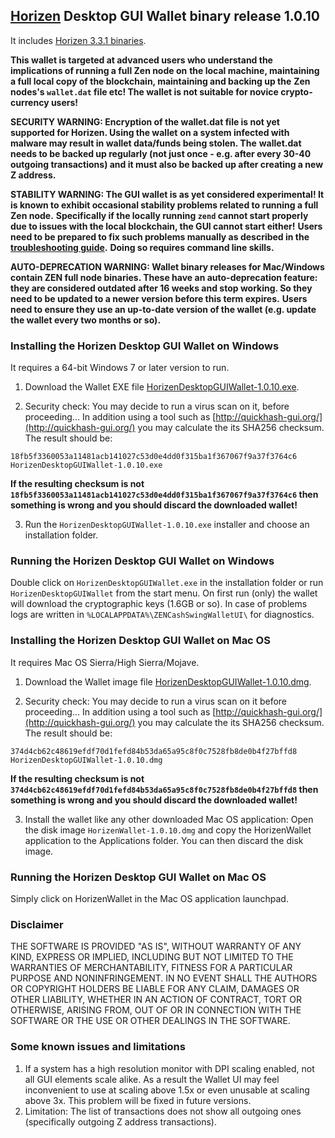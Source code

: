 ## [Horizen](https://horizen.io/) Desktop GUI Wallet binary release 1.0.10

It includes [Horizen 3.3.1 binaries](https://github.com/HorizenOfficial/zen/releases/tag/v3.3.1). 

**This wallet is targeted at advanced users who understand the implications of running a full Zen node on**
**the local machine, maintaining a full local copy of the blockchain, maintaining and backing up the**
**Zen nodes's `wallet.dat` file etc! The wallet is not suitable for novice crypto-currency users!**

**SECURITY WARNING: Encryption of the wallet.dat file is not yet supported for Horizen. Using the wallet** 
**on a system infected with malware may result in wallet data/funds being stolen. The**
**wallet.dat needs to be backed up regularly (not just once - e.g. after every 30-40**
**outgoing transactions) and it must also be backed up after creating a new Z address.**

**STABILITY WARNING: The GUI wallet is as yet considered experimental! It is known to exhibit occasional stability problems related to running a full Zen node.**
**Specifically if the locally running `zend` cannot start properly due to issues with the local blockchain, the GUI cannot start either!**
**Users need to be prepared to fix such problems manually as described in the [troubleshooting guide](https://github.com/HorizenOfficial/zencash-swing-wallet-ui/blob/master/docs/TroubleshootingGuide.md).**
**Doing so requires command line skills.**

**AUTO-DEPRECATION WARNING: Wallet binary releases for Mac/Windows contain ZEN full node binaries. These have an auto-deprecation feature:**
**they are considered outdated after 16 weeks and stop working. So they need to be updated to a newer version before this term expires.**
**Users need to ensure they use an up-to-date version of the wallet (e.g. update the wallet every two months or so).**

### Installing the Horizen Desktop GUI Wallet on Windows

It requires a 64-bit Windows 7 or later version to run.

1. Download the Wallet EXE file
[HorizenDesktopGUIWallet-1.0.10.exe](https://github.com/HorizenOfficial/zencash-swing-wallet-ui/releases/download/1.0.10/HorizenDesktopGUIWallet-1.0.10.exe).

2. Security check: You may decide to run a virus scan on it, before proceeding... In addition using a tool 
such as [http://quickhash-gui.org/](http://quickhash-gui.org/) you may calculate the its SHA256 checksum. The 
result should be:
```
18fb5f3360053a11481acb141027c53d0e4dd0f315ba1f367067f9a37f3764c6  HorizenDesktopGUIWallet-1.0.10.exe
```
**If the resulting checksum is not `18fb5f3360053a11481acb141027c53d0e4dd0f315ba1f367067f9a37f3764c6` then**
**something is wrong and you should discard the downloaded wallet!**

3. Run the `HorizenDesktopGUIWallet-1.0.10.exe` installer and choose an installation folder.
   
### Running the Horizen Desktop GUI Wallet on Windows

Double click on `HorizenDesktopGUIWallet.exe` in the installation folder or run `HorizenDesktopGUIWallet` from the start menu.
On first run (only) the wallet will download the cryptographic keys (1.6GB or so).
In case of problems logs are written in `%LOCALAPPDATA%\ZENCashSwingWalletUI\` for diagnostics.

### Installing the Horizen Desktop GUI Wallet on Mac OS

It requires Mac OS Sierra/High Sierra/Mojave.

1. Download the Wallet image file
[HorizenDesktopGUIWallet-1.0.10.dmg](https://github.com/HorizenOfficial/zencash-swing-wallet-ui/releases/download/1.0.10/HorizenDesktopGUIWallet-1.0.10.dmg).

2. Security check: You may decide to run a virus scan on it before proceeding... In addition using a tool
such as [http://quickhash-gui.org/](http://quickhash-gui.org/) you may calculate the its SHA256 checksum. The
result should be:
```
374d4cb62c48619efdf70d1fefd84b53da65a95c8f0c7528fb8de0b4f27bffd8  HorizenDesktopGUIWallet-1.0.10.dmg
```
**If the resulting checksum is not `374d4cb62c48619efdf70d1fefd84b53da65a95c8f0c7528fb8de0b4f27bffd8` then**
**something is wrong and you should discard the downloaded wallet!**

3. Install the wallet like any other downloaded Mac OS application: Open the disk image `HorizenWallet-1.0.10.dmg`
and copy the HorizenWallet application to the Applications folder. You can then discard the disk image.

### Running the Horizen Desktop GUI Wallet on Mac OS

Simply click on HorizenWallet in the Mac OS application launchpad.

### Disclaimer

THE SOFTWARE IS PROVIDED "AS IS", WITHOUT WARRANTY OF ANY KIND, EXPRESS OR
IMPLIED, INCLUDING BUT NOT LIMITED TO THE WARRANTIES OF MERCHANTABILITY,
FITNESS FOR A PARTICULAR PURPOSE AND NONINFRINGEMENT. IN NO EVENT SHALL THE
AUTHORS OR COPYRIGHT HOLDERS BE LIABLE FOR ANY CLAIM, DAMAGES OR OTHER
LIABILITY, WHETHER IN AN ACTION OF CONTRACT, TORT OR OTHERWISE, ARISING FROM,
OUT OF OR IN CONNECTION WITH THE SOFTWARE OR THE USE OR OTHER DEALINGS IN THE
SOFTWARE.

### Some known issues and limitations
1. If a system has a high resolution monitor with DPI scaling enabled, not all GUI elements scale alike.
As a result the Wallet UI may feel inconvenient to use at scaling above 1.5x or even unusable at scaling above 3x.
This problem will be fixed in future versions.
1. Limitation: The list of transactions does not show all outgoing ones (specifically outgoing Z address 
transactions).  
